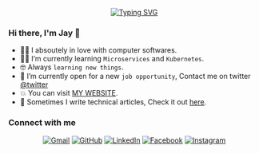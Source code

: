 <!-- <h1 align="center"><img src="https://iili.io/HG9Lsi7.gif" width="80%"> <img src="https://media.giphy.com/media/hvRJCLFzcasrR4ia7z/giphy.gif" width="5%"></h1> -->
<p align="center">
  <a href="https://git.io/typing-svg"><img src="https://readme-typing-svg.demolab.com?font=Fira+Code&pause=1000&width=435&lines=Frontend+Developer+;Backend+Developer;Team+Player;Learner;Software+Engineer" alt="Typing SVG" /></a>
</p>

### Hi there, I'm Jay 👋
- :technologist: I absoutely in love with computer softwares.
- :student: I’m currently learning `Microservices` and `Kubernetes`.
- :nerd_face: Always `learning new things`.
- :thinking: I’m currently open for a new `job opportunity`, Contact me on twitter [@twitter](https://www.twitter.com/jaytailor45)
- :boom: You can visit [MY WEBSITE](https://bento.me/jaytailor).
- :book: Sometimes I write technical articles, Check it out [here](https://blog.tailorjay.com/).


### Connect with me
<p align="center">
	<a href="mailto:tailorj64@gmail.com"><img img src="https://img.shields.io/badge/gmail-%23EA4335.svg?style=plastic&logo=gmail&logoColor=white" alt="Gmail"/></a>
	<a href="https://github.com/jaytailor45"><img src="https://img.shields.io/badge/github-%23181717.svg?style=plastic&logo=github&logoColor=white" alt="GitHub"/></a>
	<a href="www.linkedin.com/in/jaytailor45"><img src="https://img.shields.io/badge/linkedin-%230A66C2.svg?style=plastic&logo=linkedin&logoColor=white" alt="LinkedIn"/></a>
	<a href="https://www.facebook.com/jaytailor45"><img src="https://img.shields.io/badge/facebook-%231877F2.svg?style=plastic&logo=facebook&logoColor=white" alt="Facebook"/></a>
	<a href="https://www.instagram.com/jaytailor45/"><img src="https://img.shields.io/badge/instagram-%23E4405F.svg?style=plastic&logo=instagram&logoColor=white" alt="Instagram"/></a>
</p>
